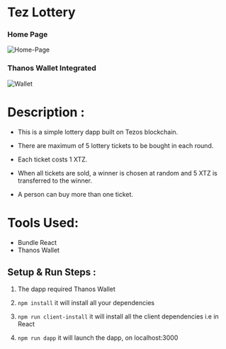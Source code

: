 # Tez Lottery

### Home Page

![Home-Page](https://i.ibb.co/HdyvQzp/home.png)

### Thanos Wallet Integrated

![Wallet](https://i.ibb.co/4TpdYFz/buy.png)

# Description :

- This is a simple lottery dapp built on Tezos blockchain.

- There are maximum of 5 lottery tickets to be bought in each round.

- Each ticket costs 1 XTZ.

- When all tickets are sold, a winner is chosen at random and 5 XTZ is transferred to the winner. 

- A person can buy more than one ticket.

# Tools Used:

- Bundle React
- Thanos Wallet

## Setup & Run Steps :

1. The dapp required Thanos Wallet

2. `npm install` it will install all your dependencies

3. `npm run client-install` it will install all the client dependencies i.e in React

4. `npm run dapp` it will launch the dapp, on localhost:3000

